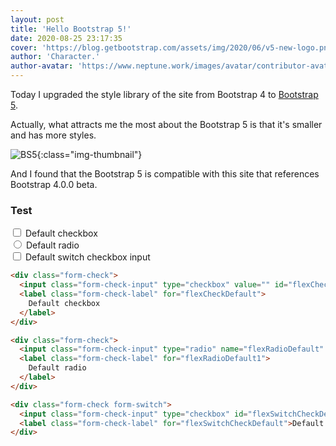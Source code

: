 ```yaml
---
layout: post
title: 'Hello Bootstrap 5!'
date: 2020-08-25 23:17:35
cover: 'https://blog.getbootstrap.com/assets/img/2020/06/v5-new-logo.png'
author: 'Character.'
author-avatar: 'https://www.neptune.work/images/avatar/contributor-avatar-character..jpeg'
---
```


Today I upgraded the style library of the site from Bootstrap 4 to [Bootstrap 5](https://v5.getbootstrap.com).

Actually, what attracts me the most about the Bootstrap 5 is that it's smaller and has more styles.

![BS5](https://blog.getbootstrap.com/assets/img/2020/06/v5-home.png){:class="img-thumbnail"}

And I found that the Bootstrap 5 is compatible with this site that references Bootstrap 4.0.0 beta.

### Test

<div class="form-check">
  <input class="form-check-input" type="checkbox" value="" id="flexCheckDefault">
  <label class="form-check-label" for="flexCheckDefault">
    Default checkbox
  </label>
</div>

<div class="form-check">
  <input class="form-check-input" type="radio" name="flexRadioDefault" id="flexRadioDefault1">
  <label class="form-check-label" for="flexRadioDefault1">
    Default radio
  </label>
</div>

<div class="form-check form-switch">
  <input class="form-check-input" type="checkbox" id="flexSwitchCheckDefault">
  <label class="form-check-label" for="flexSwitchCheckDefault">Default switch checkbox input</label>
</div>

```html
<div class="form-check">
  <input class="form-check-input" type="checkbox" value="" id="flexCheckDefault">
  <label class="form-check-label" for="flexCheckDefault">
    Default checkbox
  </label>
</div>
```

```html
<div class="form-check">
  <input class="form-check-input" type="radio" name="flexRadioDefault" id="flexRadioDefault1">
  <label class="form-check-label" for="flexRadioDefault1">
    Default radio
  </label>
</div>
```

```html
<div class="form-check form-switch">
  <input class="form-check-input" type="checkbox" id="flexSwitchCheckDefault">
  <label class="form-check-label" for="flexSwitchCheckDefault">Default switch checkbox input</label>
</div>
```
